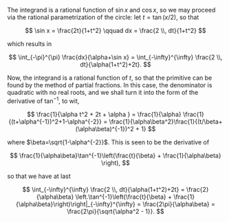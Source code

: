 The integrand is a rational function of $\sin x$ and $\cos x$, so we may proceed via the rational parametrization of the circle: let $t = \tan(x/2)$, so that 

$$
\sin x = \frac{2t}{1+t^2} \qquad dx = \frac{2 \\, dt}{1+t^2}
$$

which results in

$$
\int_{-\pi}^{\pi} \frac{dx}{\alpha+\sin x} = \int_{-\infty}^{\infty} \frac{2 \\, dt}{\alpha(1+t^2)+2t}.
$$

Now, the integrand is a rational function of $t$, so that the primitive can be found by the method of partial fractions. In this case, the denominator is quadratic with no real roots, and we shall turn it into the form of the derivative of $\tan^{-1}$, to wit,

$$
\frac{1}{\alpha t^2 + 2t + \alpha } = \frac{1}{\alpha} \frac{1}{(t+\alpha^{-1})^2+1-\alpha^{-2}} = \frac{1}{\alpha\beta^2}\frac{1}{(t/\beta+(\alpha\beta)^{-1})^2 + 1}
$$

where $\beta=\sqrt{1-\alpha^{-2}}$. This is seen to be the derivative of 

$$
\frac{1}{\alpha\beta}\tan^{-1}\left(\frac{t}{\beta} + \frac{1}{\alpha\beta} \right),
$$

so that we have at last

$$
\int_{-\infty}^{\infty} \frac{2 \\, dt}{\alpha(1+t^2)+2t} = \frac{2}{\alpha\beta} \left.\tan^{-1}\left(\frac{t}{\beta} + \frac{1}{\alpha\beta}\right)\right|_{-\infty}^{\infty} = \frac{2\pi}{\alpha\beta} = \frac{2\pi}{\sqrt{\alpha^2 - 1}}.
$$
